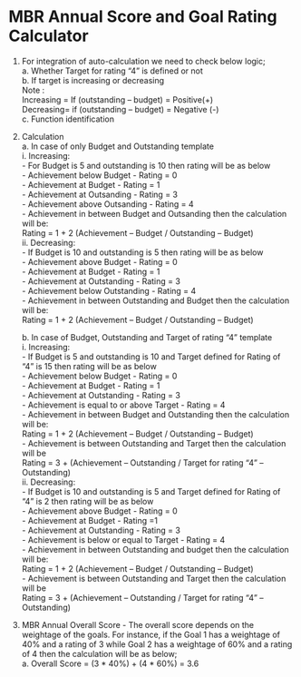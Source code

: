 # MBR Annual Score and Goal Rating Calculator

1.	For integration of auto-calculation we need to check below logic;  
    a.	Whether Target for rating “4” is defined or not  
    b.	If target is increasing or decreasing  
        Note :  
        Increasing = If (outstanding – budget) = Positive(+)  
        Decreasing= if (outstanding – budget) = Negative (-)  
    c.	Function identification  
    
2.	Calculation  
    a.	In case of only Budget and Outstanding template  
        i.	Increasing:  
            -	For Budget is 5 and outstanding is 10 then rating will be as below  
            -	Achievement below Budget - Rating = 0  
            -	Achievement at Budget - Rating = 1  
            -	Achievement at Outsanding - Rating = 3  
            -	Achievement above Outsanding - Rating = 4  
            -	Achievement in between Budget and Outsanding then the calculation will be:  
                Rating = 1 + 2 (Achievement – Budget / Outstanding – Budget)  
        ii.	Decreasing:  
            -	If Budget is 10 and outstanding is 5 then rating will be as below  
            -	Achievement above Budget - Rating = 0  
            -	Achievement at Budget - Rating = 1  
            -	Achievement at Outstanding - Rating = 3  
            -	Achievement below Outstanding - Rating = 4  
            -	Achievement in between Outstanding and Budget then the calculation will be:  
                Rating = 1 + 2 (Achievement – Budget / Outstanding – Budget)  

    b.	In case of Budget, Outstanding and Target of rating “4” template  
        i.	Increasing:  
            -	If Budget is 5 and outstanding is 10 and Target defined for Rating of “4” is 15 then rating will be as below  
            -	Achievement below Budget - Rating = 0  
            -	Achievement at Budget - Rating = 1  
            -	Achievement at Outstanding - Rating = 3  
            -	Achievement is equal to or above Target - Rating = 4  
            -	Achievement in between Budget and Outstanding then the calculation will be:  
                Rating = 1 + 2 (Achievement – Budget / Outstanding – Budget)  
            -	Achievement is between Outstanding and Target then the calculation will be  
                Rating = 3 + (Achievement – Outstanding / Target for rating “4” – Outstanding)  
        ii.	Decreasing:  
            -	If Budget is 10 and outstanding is 5 and Target defined for Rating of “4” is 2 then rating will be as below  
            -	Achievement above Budget - Rating = 0  
            -	Achievement at Budget - Rating  =1  
            -	Achievement at Outstanding - Rating = 3  
            -	Achievement is below or equal to  Target - Rating = 4  
            -	Achievement in between Outstanding and budget then the calculation will be:  
                Rating = 1 + 2 (Achievement – Budget / Outstanding – Budget)  
            -	Achievement is between Outstanding and Target then the calculation will be  
                Rating = 3 + (Achievement – Outstanding / Target for rating “4” – Outstanding)  

3.	MBR Annual Overall Score - The overall score depends on the weightage of the goals. For instance, if the Goal 1 has a weightage of 40% and a rating of 3 while Goal 2 has a weightage of 60% and a rating of 4 then the calculation will be as below;  
    a.	Overall Score = (3 * 40%) + (4 * 60%) = 3.6  
